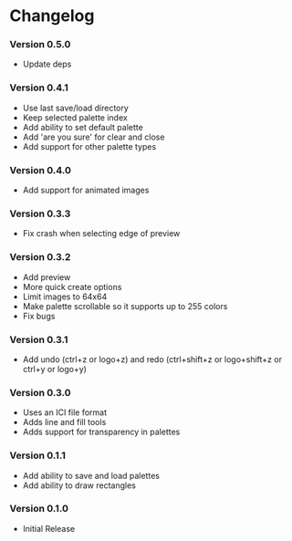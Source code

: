 # Changelog

### Version 0.5.0
- Update deps

### Version 0.4.1
- Use last save/load directory
- Keep selected palette index
- Add ability to set default palette
- Add 'are you sure' for clear and close
- Add support for other palette types

### Version 0.4.0
- Add support for animated images

### Version 0.3.3
- Fix crash when selecting edge of preview

### Version 0.3.2
- Add preview
- More quick create options
- Limit images to 64x64
- Make palette scrollable so it supports up to 255 colors
- Fix bugs

### Version 0.3.1
- Add undo (ctrl+z or logo+z) and redo (ctrl+shift+z or logo+shift+z or ctrl+y or logo+y)

### Version 0.3.0
- Uses an ICI file format
- Adds line and fill tools
- Adds support for transparency in palettes

### Version 0.1.1

- Add ability to save and load palettes
- Add ability to draw rectangles

### Version 0.1.0

- Initial Release